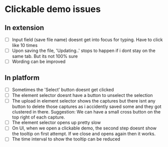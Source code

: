 # Clickable demo issues

## In extension

- [ ] Input field (save file name) doesnt get into focus for typing. Have to click like 10 times
- [ ] Upon saving the file, 'Updating..' stops to happen if i dont stay on the same tab. But its not 100% sure
- [ ] Wording can be improved

## In platform

- [ ] Sometimes the 'Select' button doesnt get clicked
- [ ] The element selector doesnt have a button to unselect the selection
- [ ] The upload in element selector shows the captures but there isnt any button to delete those captures as i accidently saved some and they got clustered in there. Suggestion: We can have a small cross button on the top right of each capture.
- [ ] The element selector opens up pretty slow
- [ ] On UI, when we open a clickable demo, the second step doesnt show the tooltip on first attempt. If we close and opens again then it works.
- [ ] The time interval to show the tooltip can be reduced
